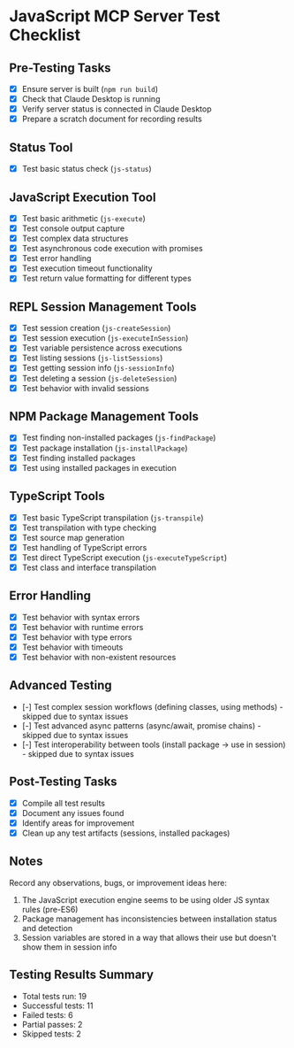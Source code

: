 # JavaScript MCP Server Test Checklist

## Pre-Testing Tasks
- [x] Ensure server is built (`npm run build`)
- [x] Check that Claude Desktop is running
- [x] Verify server status is connected in Claude Desktop
- [x] Prepare a scratch document for recording results

## Status Tool
- [x] Test basic status check (`js-status`)

## JavaScript Execution Tool
- [x] Test basic arithmetic (`js-execute`)
- [x] Test console output capture
- [x] Test complex data structures
- [x] Test asynchronous code execution with promises
- [x] Test error handling
- [x] Test execution timeout functionality
- [x] Test return value formatting for different types

## REPL Session Management Tools
- [x] Test session creation (`js-createSession`)
- [x] Test session execution (`js-executeInSession`)
- [x] Test variable persistence across executions
- [x] Test listing sessions (`js-listSessions`)
- [x] Test getting session info (`js-sessionInfo`)
- [x] Test deleting a session (`js-deleteSession`)
- [x] Test behavior with invalid sessions

## NPM Package Management Tools
- [x] Test finding non-installed packages (`js-findPackage`)
- [x] Test package installation (`js-installPackage`)
- [x] Test finding installed packages
- [x] Test using installed packages in execution

## TypeScript Tools
- [x] Test basic TypeScript transpilation (`js-transpile`)
- [x] Test transpilation with type checking
- [x] Test source map generation
- [x] Test handling of TypeScript errors
- [x] Test direct TypeScript execution (`js-executeTypeScript`)
- [x] Test class and interface transpilation

## Error Handling
- [x] Test behavior with syntax errors
- [x] Test behavior with runtime errors
- [x] Test behavior with type errors
- [x] Test behavior with timeouts
- [x] Test behavior with non-existent resources

## Advanced Testing
- [-] Test complex session workflows (defining classes, using methods) - skipped due to syntax issues
- [-] Test advanced async patterns (async/await, promise chains) - skipped due to syntax issues
- [-] Test interoperability between tools (install package → use in session) - skipped due to syntax issues

## Post-Testing Tasks
- [x] Compile all test results
- [x] Document any issues found
- [x] Identify areas for improvement
- [x] Clean up any test artifacts (sessions, installed packages)

## Notes
Record any observations, bugs, or improvement ideas here:

1. The JavaScript execution engine seems to be using older JS syntax rules (pre-ES6)
2. Package management has inconsistencies between installation status and detection
3. Session variables are stored in a way that allows their use but doesn't show them in session info

## Testing Results Summary
- Total tests run: 19
- Successful tests: 11
- Failed tests: 6
- Partial passes: 2
- Skipped tests: 2
